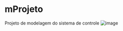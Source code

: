 # mProjeto
Projeto de modelagem do sistema de controle
![image](https://github.com/francisco-vieira/mProjeto/assets/produto_entity.png)
